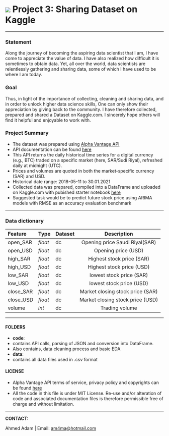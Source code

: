 # ![](https://ga-dash.s3.amazonaws.com/production/assets/logo-9f88ae6c9c3871690e33280fcf557f33.png) Project 3: Sharing Dataset on Kaggle

---

### Statement
Along the journey of becoming the aspiring data scientist that I am, I have come to appreciate the value of data. I have also realized how difficult it is sometimes to obtain data. Yet, all over the world, data scientists are relentlessly gathering and sharing data, some of which I have used to be where I am today.


### Goal
Thus, in light of the importance of collecting, cleaning and sharing data, and in order to unlock higher data science skills, One can only show their appreciation by giving back to the community. I have therefore collected, prepared and shared a Dataset on Kaggle.com. I sincerely hope others will find it helpful and enjoyable to work with.

### Project Summary

- The dataset was prepared using  [Alpha Vantage API](https://rapidapi.com/alphavantage/api/alpha-vantage)
- API documentation can be found [here](https://www.alphavantage.co/documentation/)
- This API returns the daily historical time series for a digital currency (e.g., BTC) traded on a specific market (here, SAR/Sudi Riyal), refreshed daily at midnight (UTC).
- Prices and volumes are quoted in both the market-specific currency (SAR) and USD.
- Historical date range: 2018-05-11 to 30.01.2021
- Collected data was prepared, compiled into a DataFrame and uploaded on Kaggle.com with pubished starter notebook [here](https://www.kaggle.com/ahmedadam415/digital-currency-time-series)
- Suggested task would be to predict future stock price using ARIMA models with RMSE as an accuracy evaluation benchmark  
---
### Data dictionary

|Feature|Type|Dataset|Description|
|:-|:-|:-|:------------:|
|open_SAR|*float*|dc|Opening price Saudi Riyal(SAR)|
|open_USD|*float*|dc|Opening price (USD)|
|high_SAR|*float*|dc|Highest stock price (SAR)|
|high_USD|*float*|dc|Highest stock price (USD)|
|low_SAR|*float*|dc|lowest stock price (SAR)|
|low_USD|*float*|dc|lowest stock price (USD)|
|close_SAR|*float*|dc|Market closing stock price (SAR)|
|close_USD|*float*|dc|Market closing stock price (USD)|
|volume|*int*|dc|Trading volume|

---
#### FOLDERS

 - **code**:
  - contains API calls, parsing of JSON and conversion into DataFrame.
  - Also contains, data cleaning process and basic EDA
 - **data**:
  - contains all data files used in .csv format



#### LICENSE
- Alpha Vantage API terms of service, privacy policy and copyrights can be found [here](https://www.alphavantage.co/privacy/)
- All the code in this file is under MIT License. Re-use and/or alteration of code and associated documentation files is therefore permissible free of charge and without limitation.

---


**CONTACT:**

Ahmed Adam | Email: am4ma@hotmail.com
